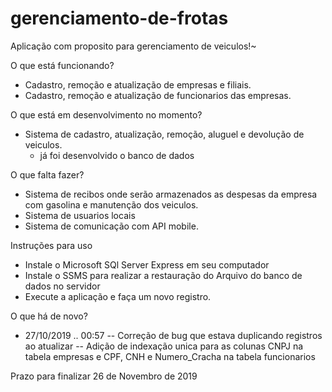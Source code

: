 # gerenciamento-de-frotas

Aplicação com proposito para gerenciamento de veiculos!~

O que está funcionando?

- Cadastro, remoção e atualização de empresas e filiais.
- Cadastro, remoção e atualização de funcionarios das empresas.

O que está em desenvolvimento no momento?

- Sistema de cadastro, atualização, remoção, aluguel e devolução de veiculos.
    - já foi desenvolvido o banco de dados


O que falta fazer?

- Sistema de recibos onde serão armazenados as despesas da empresa com gasolina e manutenção dos veiculos.
- Sistema de usuarios locais
- Sistema de comunicação com API mobile.


Instruções para uso

- Instale o Microsoft SQl Server Express em seu computador
- Instale o SSMS para realizar a restauração do Arquivo do banco de dados no servidor
- Execute a aplicação e faça um novo registro.


O que há de novo?
- 27/10/2019 .. 00:57 
-- Correção de bug que estava duplicando registros ao atualizar
-- Adição de indexação unica para as colunas CNPJ na tabela empresas e CPF, CNH e Numero_Cracha na tabela funcionarios

Prazo para finalizar 26 de Novembro de 2019